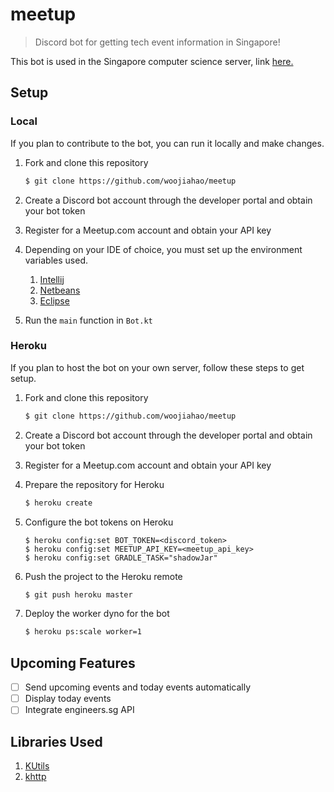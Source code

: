 # meetup
> Discord bot for getting tech event information in Singapore!

This bot is used in the Singapore computer science server, link [here.](https://discord.gg/RRZeV5A)

## Setup
### Local
If you plan to contribute to the bot, you can run it locally and make changes.

1. Fork and clone this repository

    ```bash
    $ git clone https://github.com/woojiahao/meetup
    ```

2. Create a Discord bot account through the developer portal and obtain your bot token
3. Register for a Meetup.com account and obtain your API key
4. Depending on your IDE of choice, you must set up the environment variables used.

    1. [Intellij](https://stackoverflow.com/questions/13748784/setting-up-and-using-environmental-variables-in-intellij-idea)
    2. [Netbeans](https://stackoverflow.com/questions/11823233/how-to-set-environment-variable-in-netbeans)
    3. [Eclipse](https://help.eclipse.org/mars/index.jsp?topic=%2Forg.eclipse.cdt.doc.user%2Ftasks%2Fcdt_t_run_env.htm)

5. Run the `main` function in `Bot.kt` 

### Heroku
If you plan to host the bot on your own server, follow these steps to get setup.

1. Fork and clone this repository

    ```bash
    $ git clone https://github.com/woojiahao/meetup
    ```

2. Create a Discord bot account through the developer portal and obtain your bot token
3. Register for a Meetup.com account and obtain your API key
4. Prepare the repository for Heroku

    ```bash
    $ heroku create
    ```

4. Configure the bot tokens on Heroku

    ```
    $ heroku config:set BOT_TOKEN=<discord_token>
    $ heroku config:set MEETUP_API_KEY=<meetup_api_key>
    $ heroku config:set GRADLE_TASK="shadowJar"
    ```

5. Push the project to the Heroku remote

    ```bash
    $ git push heroku master
    ```

6. Deploy the worker dyno for the bot

    ```bash
    $ heroku ps:scale worker=1
    ```
    
## Upcoming Features
* [ ] Send upcoming events and today events automatically
* [ ] Display today events
* [ ] Integrate engineers.sg API

## Libraries Used
1. [KUtils](https://gitlab.com/Aberrantfox/KUtils)
2. [khttp](https://khttp.readthedocs.io/en/latest/)